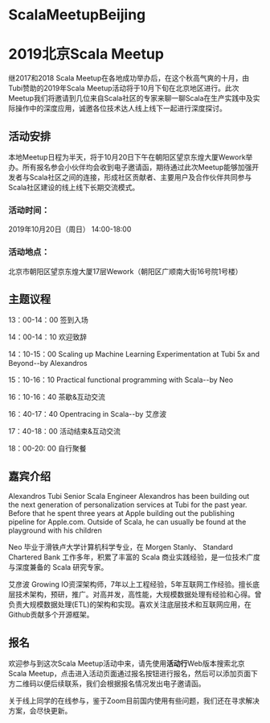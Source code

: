 # ScalaMeetupBeijing
# 2019北京Scala Meetup

继2017和2018 Scala Meetup在各地成功举办后，在这个秋高气爽的十月，由 Tubi赞助的2019年Scala Meetup活动将于10月下旬在北京地区进行。此次Meetup我们将邀请到几位来自Scala社区的专家来聊一聊Scala在生产实践中及实际操作中的深度应用，诚邀各位技术达人线上线下一起进行深度探讨。


## ​活动安排
​
本地Meetup日程为半天，将于10月20日下午在朝阳区望京东煌大厦Wework举办。所有报名参会小伙伴均会收到电子邀请函，期待通过此次Meetup能够加强开发者与Scala社区之间的连接，形成社区贡献者、主要用户及合作伙伴共同参与Scala社区建设的线上线下长期交流模式。

### ​活动时间：
2019年10月20日（周日） 14:00-18:00
### 活动地点：
北京市朝阳区望京东煌大厦17层Wework（朝阳区广顺南大街16号院1号楼）


## 主题议程

13：00-14：00   签到入场

14：00-14：10   欢迎致辞

14：10-15：00   Scaling up Machine Learning Experimentation at Tubi 5x and Beyond--by Alexandros

15：10-16：10   Practical functional programming with Scala--by Neo

16：10-16：40   茶歇&互动交流

16：40-17：40  Opentracing in Scala--by 艾彦波

17：40-18：00   活动结束&互动交流

18：00-20:   00   自行聚餐


## 嘉宾介绍

Alexandros
Tubi
Senior Scala Engineer
Alexandros has been building out the next generation of personalization services at Tubi for the past year. Before that he spent three years at Apple building out the publishing pipeline for Apple.com. Outside of Scala, he can usually be found at the playground with his children


Neo 
毕业于滑铁卢大学计算机科学专业，在 Morgen Stanly、 Standard Chartered Bank 工作多年，积累了丰富的 Scala 商业实践经验，是一位技术广度与深度兼备的 Scala 研究专家。


艾彦波
Growing IO资深架构师，7年以上工程经验，5年互联网工作经验。擅长底层技术架构，预研，推广。对高并发，高性能，大规模数据处理有经验和心得。曾负责大规模数据处理(ETL)的架构和实现。喜欢关注底层技术和互联网应用，在Github贡献多个开源框架。 


## 报名
欢迎参与到这次Scala Meetup活动中来，请先使用**活动行**Web版本搜索北京Scala Meetup，点击进入活动页面通过报名按钮进行报名，然后可以添加页面下方二维码以便后续联系，我们会根据报名情况发出电子邀请函。

关于线上同学的在线参与，鉴于Zoom目前国内使用有些问题，我们还在寻求解决方案，会尽快更新。

